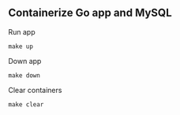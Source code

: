 ## Containerize Go app and MySQL
Run app
```
make up
```
Down app
```
make down
```
Clear containers
```
make clear
```